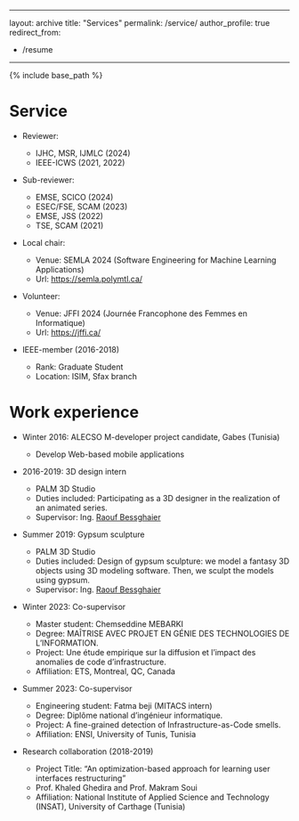 
---
layout: archive
title: "Services"
permalink: /service/
author_profile: true
redirect_from:
  - /resume
---

{% include base_path %}


Service
======

* Reviewer:
  - IJHC, MSR, IJMLC (2024)
  - IEEE-ICWS (2021, 2022)
    
* Sub-reviewer:
  - EMSE, SCICO (2024)
  - ESEC/FSE, SCAM (2023)
  - EMSE, JSS (2022)
  - TSE, SCAM (2021)
  
 * Local chair:
   - Venue: SEMLA 2024 (Software Engineering for Machine Learning Applications)
   - Url: https://semla.polymtl.ca/
   
* Volunteer:
   - Venue: JFFI 2024 (Journée Francophone des Femmes en Informatique)
   - Url: https://jffi.ca/

* IEEE-member (2016-2018)
   - Rank: Graduate Student
   - Location: ISIM, Sfax branch
     
  
Work experience
======

* Winter 2016: ALECSO M-developer project candidate, Gabes (Tunisia)
  * Develop Web-based mobile applications
                
* 2016-2019: 3D design intern
  * PALM 3D Studio 
  * Duties included: Participating as a 3D designer in the realization of an animated series.
  * Supervisor: Ing. [Raouf Bessghaier](https://www.linkedin.com/in/bessghaier-raouf/)

* Summer 2019: Gypsum sculpture
  * PALM 3D Studio 
  * Duties included: Design of gypsum sculpture: we model a fantasy 3D objects using 3D modeling software. Then, we sculpt the models using gypsum.
  * Supervisor: Ing. [Raouf Bessghaier](https://www.linkedin.com/in/bessghaier-raouf/)
    
* Winter 2023: Co-supervisor
   * Master student: Chemseddine MEBARKI
   * Degree: MAÎTRISE AVEC PROJET EN GÉNIE DES TECHNOLOGIES DE L’INFORMATION.
   * Project: Une étude empirique sur la diffusion et l’impact des anomalies de code d’infrastructure.
   * Affiliation: ETS, Montreal, QC, Canada
 
* Summer 2023: Co-supervisor
   * Engineering student: Fatma beji (MITACS intern)
   * Degree: Diplôme national d’ingénieur informatique.
   * Project: A fine-grained detection of Infrastructure-as-Code smells.
   * Affiliation: ENSI, University of Tunis, Tunisia

* Research collaboration (2018-2019)
   * Project Title: “An optimization-based approach for learning user interfaces restructuring”
   * Prof. Khaled Ghedira and Prof. Makram Soui
   * Affiliation: National Institute of Applied Science and Technology (INSAT), University of Carthage (Tunisia)
  
